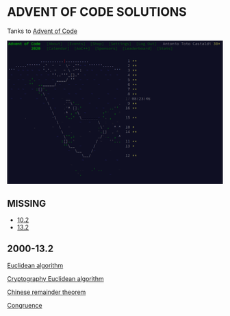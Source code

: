 ADVENT OF CODE SOLUTIONS
========================

Tanks to [Advent of Code](https://adventofcode.com/)

![2020 Calendar](./2020-16.2-calendar.png?&raw=true "2020 Calendar")

## MISSING

- [10.2](https://adventofcode.com/2020/day/10)
- [13.2](https://adventofcode.com/2020/day/13)

## 2000-13.2

[Euclidean algorithm](https://en.wikipedia.org/wiki/Euclidean_algorithm)

[Cryptography Euclidean algorithm](https://www.khanacademy.org/computing/computer-science/cryptography/modarithmetic/a/the-euclidean-algorithm)

[Chinese remainder theorem](https://en.wikipedia.org/wiki/Chinese_remainder_theorem)

[Congruence](https://en.wikipedia.org/wiki/Modular_arithmetic#Congruence)
